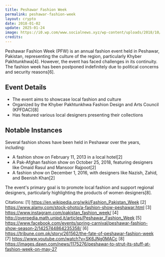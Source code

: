 ```yaml
---
title: Peshawar Fashion Week
permalink: peshawar-fashion-week
layout: crypto
date: 2018-01-02
update: 2025-01-24
image: https://i0.wp.com/www.socialnews.xyz/wp-content/uploads/2018/10/26/f443ac9f381bee4659861b4e85b0a145.jpg?fit=2000%2C1271&quality=80&zoom=1&ssl=1
credits:
---
```


Peshawar Fashion Week (PFW) is an annual fashion event held in Peshawar, Pakistan, representing the culture of the region, particularly Khyber Pakhtunkhwa[4]. However, the event has faced challenges in its continuity. The fashion week has been postponed indefinitely due to political concerns and security reasons[6].

## Event Details
- The event aims to showcase local fashion and culture
- Organized by the Khyber Pakhtunkhwa Fashion Design and Arts Council (KPFDAC)[8]
- Has featured various local designers presenting their collections

## Notable Instances
Several fashion shows have been held in Peshawar over the years, including:
- A fashion show on February 11, 2013 in a local hotel[2]
- A Pak-Afghan fashion show on October 25, 2018, featuring designers like Omaid Rasul and Mansoor Rajpoot[2]
- A fashion show on December 1, 2016, with designers like Nazish, Zahid, and Beenish Khan[2]

The event's primary goal is to promote local fashion and support regional designers, particularly highlighting the products of women designers[8].

Citations:
[1] https://en.wikipedia.org/wiki/Fashion_Pakistan_Week
[2] https://www.alamy.com/stock-photo/a-fashion-show-peshawar.html
[3] https://www.instagram.com/pakistan_fashion_week/
[4] http://overpedia.math.unipd.it/articles/Peshawar_Fashion_Week
[5] https://www.facebook.com/events/spring-carnival/peshawar-fashion-show-season-2/1425744864235358/
[6] https://tribune.com.pk/story/261562/the-fate-of-peshawar-fashion-week
[7] https://www.youtube.com/watch?v=SK6JNg0MACc
[8] https://images.dawn.com/news/1175276/peshawar-to-strut-its-stuff-at-fashion-week-on-may-27
